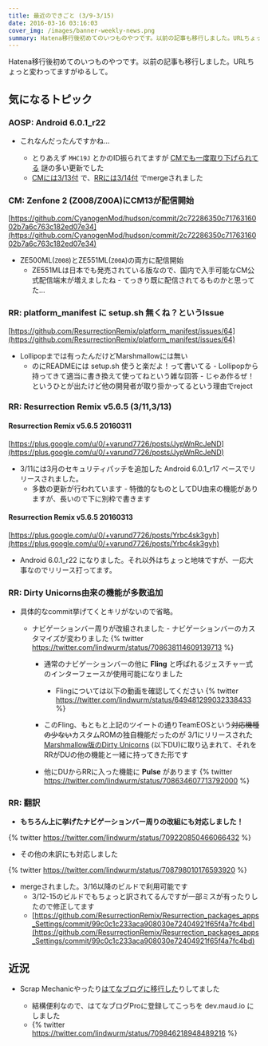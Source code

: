 ```yaml
---
title: 最近のできごと (3/9-3/15)
date: 2016-03-16 03:16:03
cover_img: /images/banner-weekly-news.png
summary: Hatena移行後初めてのいつものやつです。以前の記事も移行しました。URLちょっと変わってますがゆるして。
---
```


Hatena移行後初めてのいつものやつです。以前の記事も移行しました。URLちょっと変わってますがゆるして。

<!--more-->

## 気になるトピック

### AOSP: Android 6.0.1_r22

- これなんだったんですかね…

    - とりあえず `MHC19J` とかのID振られてますが [CMでも一度取り下げられてる](http://review.cyanogenmod.org/#/c/135460/) 謎の多い更新でした
    - [CMには3/13付](http://review.cyanogenmod.org/#/c/136109/) で、[RRには3/14付](https://github.com/ResurrectionRemix/platform_manifest/commit/07b8a9d7b009b9ffe07b14426d0acae745eaa6a2) でmergeされました

### CM: Zenfone 2 (Z008/Z00A)にCM13が配信開始

[https://github.com/CyanogenMod/hudson/commit/2c72286350c7176316002b7a6c763c182ed07e34](https://github.com/CyanogenMod/hudson/commit/2c72286350c7176316002b7a6c763c182ed07e34)

- ZE500ML(`Z008`)とZE551ML(`Z00A`)の両方に配信開始
    - ZE551MLは日本でも発売されている版なので、国内で入手可能なCM公式配信端末が増えましたね
            - てっきり既に配信されてるものかと思ってた…

### RR: platform_manifest に setup.sh 無くね？というIssue

[https://github.com/ResurrectionRemix/platform_manifest/issues/64](https://github.com/ResurrectionRemix/platform_manifest/issues/64)

- Lollipopまでは有ったんだけどMarshmallowには無い
    - のにREADMEには setup.sh 使うと楽だよ！って書いてる
            - Lollipopから持ってきて適当に書き換えて使ってねという雑な回答
                    - じゃあ作るぜ！というひとが出たけど他の開発者が取り掛かってるという理由でreject

### RR: Resurrection Remix v5.6.5 (3/11,3/13)

#### Resurrection Remix v5.6.5 20160311

[https://plus.google.com/u/0/+varund7726/posts/JypWnRcJeND](https://plus.google.com/u/0/+varund7726/posts/JypWnRcJeND)

- 3/11には3月のセキュリティパッチを追加した Android 6.0.1_r17 ベースでリリースされました。
    - 多数の更新が行われています
            - 特徴的なものとしてDU由来の機能がありますが、長いので下に別枠で書きます

#### Resurrection Remix v5.6.5 20160313

[https://plus.google.com/u/0/+varund7726/posts/Yrbc4sk3gyh](https://plus.google.com/u/0/+varund7726/posts/Yrbc4sk3gyh)

- Android 6.0.1_r22 になりました。それ以外はちょっと地味ですが、一応大事なのでリリース打ってます。

### RR: Dirty Unicorns由来の機能が多数追加

- 具体的なcommit挙げてくとキリがないので省略。
    - ナビゲーションバー周りが改組されました
            - ナビゲーションバーのカスタマイズが変わりました
            {% twitter https://twitter.com/lindwurm/status/708638114609139713 %}


        - 通常のナビゲーションバーの他に **Fling** と呼ばれるジェスチャー式のインターフェースが使用可能になりました

            - Flingについては以下の動画を確認してください
            {% twitter https://twitter.com/lindwurm/status/649481299032338433 %}
        - このFling、もともと上記のツイートの通りTeamEOSという<del>対応機種の少ない</del>カスタムROMの独自機能だったのが 3/1にリリースされた[Marshmallow版のDirty Unicorns](http://dirtyunicorns.com/2016/03/01/dirtyunicorns-marshmallow/) (以下DU)に取り込まれて、それをRRがDUの他の機能と一緒に持ってきた形です
        - 他にDUからRRに入った機能に **Pulse** があります
        {% twitter https://twitter.com/lindwurm/status/708634607713792000 %}

### RR: 翻訳

- **もちろん上に挙げたナビゲーションバー周りの改組にも対応しました！**

{% twitter https://twitter.com/lindwurm/status/709220850466066432 %}

- その他の未訳にも対応しました

{% twitter https://twitter.com/lindwurm/status/708798010176593920 %}

- mergeされました。3/16以降のビルドで利用可能です
    - 3/12-15のビルドでもちょっと訳されてるんですが一部ミスが有ったりしたので修正してます
    - [https://github.com/ResurrectionRemix/Resurrection_packages_apps_Settings/commit/99c0c1c233aca908030e72404921f65f4a7fc4bd](https://github.com/ResurrectionRemix/Resurrection_packages_apps_Settings/commit/99c0c1c233aca908030e72404921f65f4a7fc4bd)

## 近況

- Scrap Mechanicやったり[はてなブログに移行した](http://mordiford.hatenablog.com/entry/2016/03/15/hatenablog)りしてました

    - 結構便利なので、はてなブログProに登録してこっちを dev.maud.io にしました
    - {% twitter https://twitter.com/lindwurm/status/709846218948489216 %}
